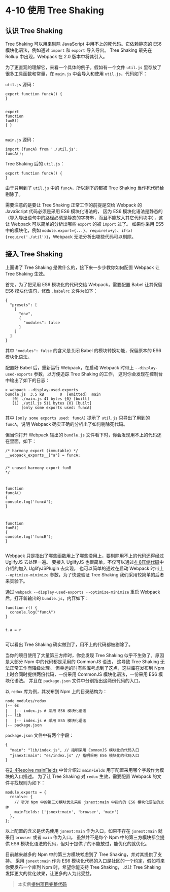 <h1 id="4-10-使用-tree-shaking">4-10 使用 Tree Shaking</h1>
<h2 id="认识-tree-shaking">认识 Tree Shaking</h2>
<p>Tree Shaking 可以用来剔除 JavaScript 中用不上的死代码。它依赖静态的 ES6 模块化语法，例如通过 <code>import</code> 和 <code>export</code> 导入导出。
Tree Shaking 最先在 Rollup 中出现，Webpack 在 2.0 版本中将其引入。</p>
<p>为了更直观的理解它，来看一个具体的例子。假如有一个文件 <code>util.js</code> 里存放了很多工具函数和常量，在 <code>main.js</code> 中会导入和使用 <code>util.js</code>，代码如下：</p>
<p><code>util.js</code> 源码：</p>
<pre><code class="lang-js"><span class="hljs-keyword">export</span> <span class="hljs-function"><span class="hljs-keyword">function</span> <span class="hljs-title">funcA</span>(<span class="hljs-params"></span>) </span>{
}

<span class="hljs-keyword">export</span> <span class="hljs-function"><span class="hljs-keyword">function</span> <span class="hljs-title">funB</span>(<span class="hljs-params"></span>) </span>{
}
</code></pre>
<p><code>main.js</code> 源码：</p>
<pre><code class="lang-js"><span class="hljs-keyword">import</span> {funcA} <span class="hljs-keyword">from</span> <span class="hljs-string">&apos;./util.js&apos;</span>;
funcA();
</code></pre>
<p>Tree Shaking 后的 <code>util.js</code>：</p>
<pre><code class="lang-js"><span class="hljs-keyword">export</span> <span class="hljs-function"><span class="hljs-keyword">function</span> <span class="hljs-title">funcA</span>(<span class="hljs-params"></span>) </span>{
}
</code></pre>
<p>由于只用到了 <code>util.js</code> 中的 <code>funcA</code>，所以剩下的都被 Tree Shaking 当作死代码给剔除了。</p>
<p>需要注意的是要让 Tree Shaking 正常工作的前提是交给 Webpack 的 JavaScript 代码必须是采用 ES6 模块化语法的，
因为 ES6 模块化语法是静态的（导入导出语句中的路径必须是静态的字符串，而且不能放入其它代码块中），这让 Webpack 可以简单的分析出哪些 <code>export</code> 的被 <code>import</code> 过了。
如果你采用 ES5 中的模块化，例如 <code>module.export={...}</code>、<code>require(x+y)</code>、<code>if(x){require(&apos;./util&apos;)}</code>，Webpack 无法分析出哪些代码可以剔除。</p>
<h2 id="接入-tree-shaking">接入 Tree Shaking</h2>
<p>上面讲了 Tree Shaking 是做什么的，接下来一步步教你如何配置 Webpack 让 Tree Shaking 生效。</p>
<p>首先，为了把采用 ES6 模块化的代码交给 Webpack，需要配置 Babel 让其保留 ES6 模块化语句，修改 <code>.babelrc</code> 文件为如下：</p>
<pre><code class="lang-json">{
  <span class="hljs-string">&quot;presets&quot;</span>: [
    [
      <span class="hljs-string">&quot;env&quot;</span>,
      {
        <span class="hljs-string">&quot;modules&quot;</span>: <span class="hljs-literal">false</span>
      }
    ]
  ]
}
</code></pre>
<p>其中 <code>&quot;modules&quot;: false</code> 的含义是关闭 Babel 的模块转换功能，保留原本的 ES6 模块化语法。</p>
<p>配置好 Babel 后，重新运行 Webpack，在启动 Webpack 时带上 <code>--display-used-exports</code> 参数，以方便追踪 Tree Shaking 的工作，
这时你会发现在控制台中输出了如下的日志：</p>
<pre><code>&gt; webpack --display-used-exports
bundle.js  3.5 kB       0  [emitted]  main
   [0] ./main.js 41 bytes {0} [built]
   [1] ./util.js 511 bytes {0} [built]
       [only some exports used: funcA]
</code></pre><p>其中 <code>[only some exports used: funcA]</code> 提示了 <code>util.js</code> 只导出了用到的 <code>funcA</code>，说明 Webpack 确实正确的分析出了如何剔除死代码。</p>
<p>但当你打开 Webpack 输出的 <code>bundle.js</code> 文件看下时，你会发现用不上的代码还在里面，如下：</p>
<pre><code class="lang-js"><span class="hljs-comment">/* harmony export (immutable) */</span>
__webpack_exports__[<span class="hljs-string">&quot;a&quot;</span>] = funcA;

<span class="hljs-comment">/* unused harmony export funB */</span>

<span class="hljs-function"><span class="hljs-keyword">function</span> <span class="hljs-title">funcA</span>(<span class="hljs-params"></span>) </span>{
  <span class="hljs-built_in">console</span>.log(<span class="hljs-string">&apos;funcA&apos;</span>);
}

<span class="hljs-function"><span class="hljs-keyword">function</span> <span class="hljs-title">funB</span>(<span class="hljs-params"></span>) </span>{
  <span class="hljs-built_in">console</span>.log(<span class="hljs-string">&apos;funcB&apos;</span>);
}
</code></pre>
<p>Webpack 只是指出了哪些函数用上了哪些没用上，要剔除用不上的代码还得经过 UglifyJS 去处理一遍。
要接入 UglifyJS 也很简单，不仅可以通过<a href="4-8压缩代码.html">4-8压缩代码</a>中介绍的加入 UglifyJSPlugin 去实现，
也可以简单的通过在启动 Webpack 时带上 <code>--optimize-minimize</code> 参数，为了快速验证 Tree Shaking 我们采用较简单的后者来实验下。</p>
<p>通过 <code>webpack --display-used-exports --optimize-minimize</code> 重启 Webpack 后，打开新输出的 <code>bundle.js</code>，内容如下：</p>
<pre><code class="lang-js"><span class="hljs-function"><span class="hljs-keyword">function</span> <span class="hljs-title">r</span>(<span class="hljs-params"></span>) </span>{
  <span class="hljs-built_in">console</span>.log(<span class="hljs-string">&quot;funcA&quot;</span>)
}

t.a = r
</code></pre>
<p>可以看出 Tree Shaking 确实做到了，用不上的代码都被剔除了。</p>
<p>当你的项目使用了大量第三方库时，你会发现 Tree Shaking 似乎不生效了，原因是大部分 Npm 中的代码都是采用的 CommonJS 语法，
这导致 Tree Shaking 无法正常工作而降级处理。
但幸运的时有些库考虑到了这点，这些库在发布到 Npm 上时会同时提供两份代码，一份采用 CommonJS 模块化语法，一份采用 ES6 模块化语法。
并且在 <code>package.json</code> 文件中分别指出这两份代码的入口。</p>
<p>以 <code>redux</code> 库为例，其发布到 Npm 上的目录结构为：</p>
<pre><code>node_modules/redux
|-- es
|   |-- index.js # 采用 ES6 模块化语法
|-- lib
|   |-- index.js # 采用 ES5 模块化语法
|-- package.json
</code></pre><p><code>package.json</code> 文件中有两个字段：</p>
<pre><code class="lang-json">{
  <span class="hljs-string">&quot;main&quot;</span>: <span class="hljs-string">&quot;lib/index.js&quot;</span>, <span class="hljs-comment">// 指明采用 CommonJS 模块化的代码入口</span>
  <span class="hljs-string">&quot;jsnext:main&quot;</span>: <span class="hljs-string">&quot;es/index.js&quot;</span> <span class="hljs-comment">// 指明采用 ES6 模块化的代码入口</span>
}
</code></pre>
<p>在<a href="../2配置/2-4Resolve.html#mainFields">2-4Resolve mainFields</a> 中曾介绍过 <code>mainFields</code> 用于配置采用哪个字段作为模块的入口描述。
为了让 Tree Shaking 对 <code>redux</code> 生效，需要配置 Webpack 的文件寻找规则为如下：</p>
<pre><code class="lang-js"><span class="hljs-built_in">module</span>.exports = {
  resolve: {
    <span class="hljs-comment">// 针对 Npm 中的第三方模块优先采用 jsnext:main 中指向的 ES6 模块化语法的文件</span>
    mainFields: [<span class="hljs-string">&apos;jsnext:main&apos;</span>, <span class="hljs-string">&apos;browser&apos;</span>, <span class="hljs-string">&apos;main&apos;</span>]
  },
};
</code></pre>
<p>以上配置的含义是优先使用 <code>jsnext:main</code> 作为入口，如果不存在 <code>jsnext:main</code> 就采用 <code>browser</code> 或者 <code>main</code> 作为入口。
虽然并不是每个 Npm 中的第三方模块都会提供 ES6 模块化语法的代码，但对于提供了的不能放过，能优化的就优化。</p>
<p>目前越来越多的 Npm 中的第三方模块考虑到了 Tree Shaking，并对其提供了支持。
采用 <code>jsnext:main</code> 作为 ES6 模块化代码的入口是社区的一个约定，假如将来你要发布一个库到 Npm 时，希望你能支持 Tree Shaking，
以让 Tree Shaking 发挥更大的优化效果，让更多的人为此受益。</p>
<blockquote>
<p>本实例<a href="http://webpack.wuhaolin.cn/4-10使用TreeShaking.zip" target="_blank">提供项目完整代码</a></p>
</blockquote>

                                
                                